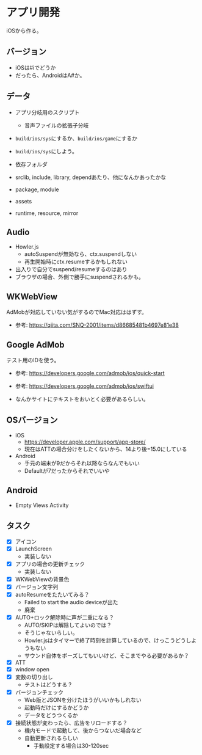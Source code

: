 # アプリ開発

iOSから作る。

## バージョン

- iOSは#iでどうか
- だったら、AndroidはA#か。

## データ

- アプリ分岐用のスクリプト
  - 音声ファイルの拡張子分岐

- `build/ios/sys`にするか、`build/ios/game`にするか
- `build/ios/sys`にしよう。

- 依存フォルダ
- srclib, include, library, dependあたり、他になんかあったかな
- package, module
- assets
- runtime, resource, mirror

## Audio

- Howler.js
  - autoSuspendが無効なら、ctx.suspendしない
  - 再生開始時にctx.resumeするかもしれない
- 出入りで自分でsuspend/resumeするのはあり
- ブラウザの場合、外側で勝手にsuspendされるかも。

## WKWebView

AdMobが対応していない気がするのでMac対応ははずす。

- 参考: https://qiita.com/SNQ-2001/items/d86685481b4697e81e38

## Google AdMob

テスト用のIDを使う。

- 参考: https://developers.google.com/admob/ios/quick-start
- 参考: https://developers.google.com/admob/ios/swiftui

- なんかサイトにテキストをおいとく必要があるらしい。

## OSバージョン

- iOS
  - https://developer.apple.com/support/app-store/
  - 現在はATTの場合分けをしたくないから、14より後=15.0にしている
- Android
  - 手元の端末が9だからそれ以降ならなんでもいい
  - Defaultが7だったからそれでいいや

## Android

- Empty Views Activity

## タスク

- [x] アイコン
- [x] LaunchScreen
  - 実装しない
- [x] アプリの場合の更新チェック
  - 実装しない
- [x] WKWebViewの背景色
- [x] バージョン文字列
- [x] autoResumeをたたいてみる？
  - Failed to start the audio deviceが出た
  - 廃棄
- [x] AUTO+ロック解除時に声が二重になる？
  - AUTO/SKIPは解除してよいのでは？
  - そうじゃないらしい。
  - Howler.jsはタイマーで終了時刻を計算しているので、けっこうどうしようもない
  - サウンド自体をポーズしてもいいけど、そこまでやる必要があるか？
- [x] ATT
- [x] window open
- [x] 変数の切り出し
  - テストはどうする？
- [x] バージョンチェック
  - Web版とJSONを分けたほうがいいかもしれない
  - 起動時だけにするかどうか
  - データをどうつくるか
- [x] 接続状態が変わったら、広告をリロードする？
  - 機内モードで起動して、後からつないだ場合など
  - 自動更新されるらしい
    - 手動設定する場合は30-120sec


